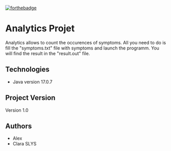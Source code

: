 [![forthebadge](https://forthebadge.com/images/badges/made-with-java.svg)](https://forthebadge.com)

# Analytics Projet

Analytics allows to count the occurences of symptoms. All you need to do is fill the "symptoms.txt" file with symptoms and launch the programm. You will find the result in the "result.out" file. 

## Technologies 

- Java version 17.0.7

## Project Version

Version 1.0

## Authors 

- Alex
- Clara SLYS